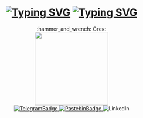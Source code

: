 <h1 align="center"><a href="[https://github.com/lookatme777]"><img src="https://readme-typing-svg.demolab.com?font=Fira+Code&duration=1&pause=&center=true&vCenter=true&width=435&lines=%D0%92%D1%81%D0%B5%D0%BC+%D0%BF%D1%80%D0%B8%D0%B2%D0%B5%D1%82!" alt="Typing SVG" /></a>
<a href="[https://github.com/lookatme777]"><img src="https://readme-typing-svg.demolab.com?font=Fira+Code&pause=1000&center=true&vCenter=true&width=435&lines=%D0%AF+%D0%BF%D1%80%D0%BE%D0%B1%D1%83%D1%8E+%D0%BF%D0%B8%D1%81%D0%B0%D1%82%D1%8C+%D0%BD%D0%B0+C%2B%2B" alt="Typing SVG" /></a></h1>

<div id="header" align="center">
:hammer_and_wrench: Стек: 
</div>




<div id="header" align="center">
  <img src="https://media0.giphy.com/media/JfWPpXN0Dd4rEjYcH5/giphy.gif?cid=ecf05e476ez5opagwr33lulk0i5o9zfc0c7i9pf1pj2cvbce&ep=v1_gifs_related&rid=giphy.gif&ct=s" width="200"/>
  <div id="badges">
    <a href="https://t.me/prejdebivwiy">
      <img src="https://img.shields.io/badge/Telegram-blue?style=for-the-badge&logo=telegram" alt="TelegramBadge"/>
    </a>
    <a href="https://pastebin.com/u/chevengur">
      <img src="https://img.shields.io/badge/Pastebin-white?style=for-the-badge&logo=pastebin&logoColor=black" alt="PastebinBadge"/>
    </a>
    <img src="https://img.shields.io/badge/linkedin-blue?style=for-the-badge&logo=linkedin" alt="LinkedIn"/>
  </div>
  <img src="https://komarev.com/ghpvc/?username=lookatme777&style=flat-square&color=blueviolet" alt=""/>
</div>






<!--
**lookatme777/lookatme777** is a ✨ _special_ ✨ repository because its `README.md` (this file) appears on your GitHub profile.

Here are some ideas to get you started:

- 🔭 I’m currently working on ...
- 🌱 I’m currently learning ...
- 👯 I’m looking to collaborate on ...
- 🤔 I’m looking for help with ...
- 💬 Ask me about ...
- 📫 How to reach me: ...
- 😄 Pronouns: ...
- ⚡ Fun fact: ...
-->
